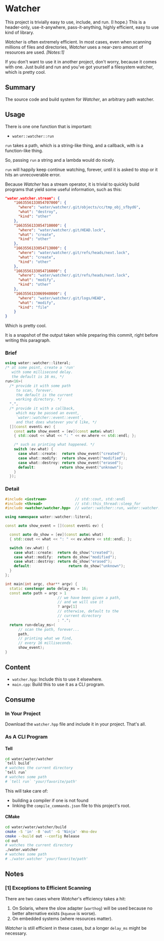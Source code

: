 # Watcher

This project is trivially easy to use, include,
and run. (I hope.) This is a header-only,
use-it-anywhere, pass-it-anything, highly efficient,
easy to use kind of library.

*Watcher* is often extremely efficient. In most cases,
even when scanning millions of files and directories,
*Watcher* uses a near-zero amount of resources are used.
*[Notes:1]*

If you don't want to use it in another project,
don't worry, because it comes with one. Just build
and run and you've got yourself a filesystem
watcher, which is pretty cool.

## Summary

The source code and build system for *Watcher*,
an arbitrary path watcher.

## Usage

There is one one function that is important:
  - `water::watcher::run`

`run` takes a path, which is a string-like thing,
and a callback, with is a function-like thing.

So, passing `run` a string and a lambda would do
nicely.

`run` will happily keep continue watching, forever,
until it is asked to stop or it hits an unrecoverable
error.

Because *Watcher* has a stream operator, it is trivial
to quickly build programs that yield some useful information,
such as this:

```json
"water.watcher.stream": {
    "1663556133054707000": {
      "where": "water/watcher/.git/objects/cc/tmp_obj_sfbyd6",
      "what": "destroy",
      "kind": "other"
    },
    "1663556133054710000": {
      "where": "water/watcher/.git/HEAD.lock",
      "what": "create",
      "kind": "other"
    },
    "1663556133054713000": {
      "where": "water/watcher/.git/refs/heads/next.lock",
      "what": "create",
      "kind": "other"
    },
    "1663556133054716000": {
      "where": "water/watcher/.git/refs/heads/next.lock",
      "what": "modify",
      "kind": "other"
    },
    "1663556133069940000": {
      "where": "water/watcher/.git/logs/HEAD",
      "what": "modify",
      "kind": "file"
    }
}
```

Which is pretty cool.

It is a snapshot of the output taken while preparing this commit,
right before writing this paragraph.

### Brief

```cpp
using water::watcher::literal;
/* at some point, create a 'run'
   with some millisecond delay.
   the default is 16 ms, */
run<16>(
  /* provide it with some path
     to scan, forever.
     the default is the current
     working directory. */
  ".",
  /* provide it with a callback,
     which may be passed an event,
     `water::watcher::event::event`,
     and that does whatever you'd like, */
  [](const event& ev) {
    const auto show_event = [ev](const auto& what)
    { std::cout << what << ": " << ev.where << std::endl; };

    /* such as printing what happened. */
    switch (ev.what) {
      case what::create:  return show_event("created");
      case what::modify:  return show_event("modified");
      case what::destroy: return show_event("erased");
      default:           return show_event("unknown");
    }
  });
```

### Detail

```cpp
#include <iostream>             // std::cout, std::endl
#include <thread>               // std::this_thread::sleep_for
#include <watcher/watcher.hpp>  // water::watcher::run, water::watcher::event

using namespace water::watcher::literal;

const auto show_event = [](const event& ev) {

  const auto do_show = [ev](const auto& what)
  { std::cout << what << ": " << ev.where << std::endl; };

  switch (ev.what) {
    case what::create:  return do_show("created");
    case what::modify:  return do_show("modified");
    case what::destroy: return do_show("erased");
    default:                 return do_show("unknown");
  }
};

int main(int argc, char** argv) {
  static constexpr auto delay_ms = 16;
  const auto path = argc > 1
                        // we have been given a path,
                        // and we will use it
                        ? argv[1]
                        // otherwise, default to the
                        // current directory
                        : ".";
  return run<delay_ms>(
      // scan the path, forever...
      path,
      // printing what we find,
      // every 16 milliseconds.
      show_event);
}
```

## Content

- `watcher.hpp`:
    Include this to use it elsewhere.
- `main.cpp`:
    Build this to use it as a CLI program.

## Consume

### In Your Project

Download the `watcher.hpp` file and include it in
your project. That's all.

### As A CLI Program

#### Tell

```sh
cd water/water/watcher
`tell build`
# watches the current directory
`tell run`
# watches some path
# `tell run` 'your/favorite/path'
```

This will take care of:
  - building a compiler if one is not found
  - linking the `compile_commands.json` file
    to this project's root.

#### CMake

```sh
cd water/water/watcher/build
cmake -S 'in' -B 'out' -G 'Ninja' -Wno-dev
cmake --build out --config Release
cd out
# watches the current directory
./water.watcher
# watches some path
# ./water.watcher 'your/favorite/path'
```

## Notes

### [1] Exceptions to Efficient Scanning

There are two cases where *Watcher*'s efficiency takes a hit:

1. On Solaris, where the slow adapter (`warthog`) will be used
   because no better alternative exists (`kqueue` is worse).
2. On embedded systems (where resources matter).

*Watcher* is still efficient in these cases, but a longer
`delay_ms` might be necessary.
